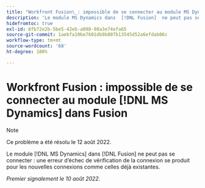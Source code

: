 ```yaml
---
title: "Workfront Fusion\_: impossible de se connecter au module MS Dynamics dans Fusion"
description: 'Le module MS Dynamics dans  [!DNL Fusion]  ne peut pas se connecter : une erreur d’échec de vérification de la connexion se produit pour les nouvelles connexions comme celles déjà existantes.'
hidefromtoc: true
exl-id: 8fb72e2b-5be5-42eb-a098-98a3e74efa65
source-git-commit: 1aebfa10be7601db9b807b13545d52a6efdab06c
workflow-type: tm+mt
source-wordcount: '68'
ht-degree: 100%

---
```


# Workfront Fusion : impossible de se connecter au module [!DNL MS Dynamics] dans Fusion

>[!NOTE]
>
> Ce problème a été résolu le 12 août 2022.

Le module [!DNL MS Dynamics] dans [!DNL Fusion] ne peut pas se connecter : une erreur d’échec de vérification de la connexion se produit pour les nouvelles connexions comme celles déjà existantes.

_Premier signalement le 10 août 2022._
